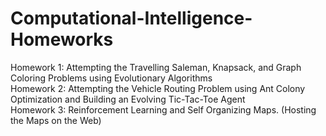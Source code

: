 # Computational-Intelligence-Homeworks
Homework 1: Attempting the Travelling Saleman, Knapsack, and Graph Coloring Problems using Evolutionary Algorithms \
Homework 2: Attempting the Vehicle Routing Problem using Ant Colony Optimization and Building an Evolving Tic-Tac-Toe Agent \
Homework 3: Reinforcement Learning and Self Organizing Maps. (Hosting the Maps on the Web) 

